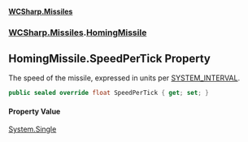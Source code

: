 #### [WCSharp.Missiles](index.md 'index')
### [WCSharp.Missiles](WCSharp.Missiles.md 'WCSharp.Missiles').[HomingMissile](WCSharp.Missiles.HomingMissile.md 'WCSharp.Missiles.HomingMissile')

## HomingMissile.SpeedPerTick Property

The speed of the missile, expressed in units per [SYSTEM_INTERVAL](../WCSharp.Events/WCSharp.Events.PeriodicEvents.SYSTEM_INTERVAL.md 'WCSharp.Events.PeriodicEvents.SYSTEM_INTERVAL').

```csharp
public sealed override float SpeedPerTick { get; set; }
```

#### Property Value
[System.Single](https://docs.microsoft.com/en-us/dotnet/api/System.Single 'System.Single')